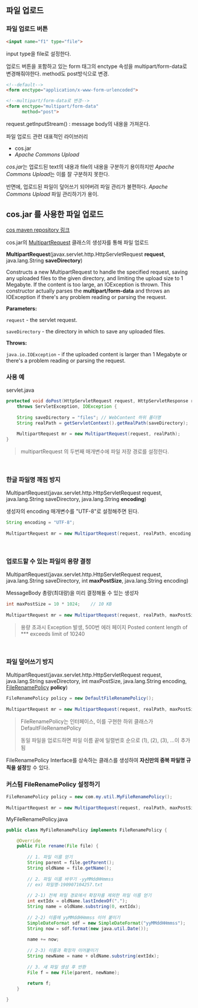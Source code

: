 ## 파일 업로드

### 파일 업로드 버튼
```html
<input name="f1" type="file">
```
input type을 file로 설정한다.

업로드 버튼을 포함하고 있는 form 태그의  enctype 속성을 multipart/form-data로 변경해줘야한다. method도 post방식으로 변경.

```html
<!--default-->
<form enctype="application/x-www-form-urlencoded">

<!--multipart/form-data로 변경-->
<form enctype="multipart/form-data"
	  method="post">
```

request.getInputStream() : message body의 내용을 가져온다.


파일 업로드 관련 대표적인 라이브러리
* cos.jar
* *Apache Commons Upload*


*cos.jar*는 업로드된 text의 내용과 file의 내용을 구분하기 용이하지만 *Apache Commons Upload*는 이를 잘 구분하지 못한다.

반면에, 업로드된 파일이 덮어쓰기 되어버려 파일 관리가 불편하다. *Apache Commons Upload* 파일 관리하기가 용이.


## cos.jar 를 사용한 파일 업로드
[cos maven repository 링크](https://mvnrepository.com/artifact/servlets.com/cos/05Nov2002)

cos.jar의 [MultipartRequest](http://www.servlets.com/cos/javadoc/com/oreilly/servlet/MultipartRequest.html) 클래스의 생성자를 통해 파일 업로드

**MultipartRequest**(javax.servlet.http.HttpServletRequest **request**, java.lang.String **saveDirectory**)

Constructs a new MultipartRequest to handle the specified request, saving any uploaded files to the given directory, and limiting the upload size to 1 Megabyte. If the content is too large, an IOException is thrown. This constructor actually parses the **multipart/form-data** and throws an IOException if there's any problem reading or parsing the request.

**Parameters:**

`request`  - the servlet request.

`saveDirectory`  - the directory in which to save any uploaded files.

**Throws:**

`java.io.IOException`  - if the uploaded content is larger than 1 Megabyte or there's a problem reading or parsing the request.



### 사용 예
servlet.java
```java
protected void doPost(HttpServletRequest request, HttpServletResponse response) 
	throws ServletException, IOException {
	
	String saveDirectory = "files";	// WebContent 하위 폴더명
	String realPath = getServletContext().getRealPath(saveDirectory);	// servlet의 실제 tomcat 구동 경로
	
	MultipartRequest mr = new MultipartRequest(request, realPath);
}
```
>multipartRequest 의 두번째 매개변수에 파일 저장 경로를 설정한다.

<br>

### 한글 파일명 깨짐 방지
MultipartRequest(javax.servlet.http.HttpServletRequest request, java.lang.String saveDirectory, java.lang.String **encoding**)

 생성자의 encoding 매개변수를 "UTF-8"로 설정해주면 된다.

```java
String encoding = "UTF-8";
		
MultipartRequest mr = new MultipartRequest(request, realPath, encoding);
```
<br>

### 업로드할 수 있는 파일의 용량 결정
MultipartRequest(javax.servlet.http.HttpServletRequest request, java.lang.String saveDirectory, int **maxPostSize**, java.lang.String encoding)

MessageBody 총량(최대량)을 미리 결정해둘 수 있는 생성자

```java
int maxPostSize = 10 * 1024;	// 10 KB
		
MultipartRequest mr = new MultipartRequest(request, realPath, maxPostSize, encoding);
```
>용량 초과시 Exception 발생, 500번 에러  페이지
>Posted content length of *** exceeds limit of 10240

<br>

### 파일 덮어쓰기 방지

MultipartRequest(javax.servlet.http.HttpServletRequest request, java.lang.String saveDirectory, int maxPostSize, java.lang.String encoding, [FileRenamePolicy](http://www.servlets.com/cos/javadoc/com/oreilly/servlet/multipart/FileRenamePolicy.html) **policy**)


```java
FileRenamePolicy policy = new DefaultFileRenamePolicy();
		
MultipartRequest mr = new MultipartRequest(request, realPath, maxPostSize, encoding, policy);
```
>FileRenamePolicy는 인터페이스, 이를 구현한 하위 클래스가 DefaultFileRenamePolicy
>
>동일 파일을 업로드하면 파일 이름 끝에 일렬번호 순으로 (1), (2), (3), ...이 추가 됨

FileRenamePolicy Interface를 상속하는 클래스를 생성하여 **자신만의 중복 파일명 규칙을 설정**할 수 있다.

### 커스텀 FileRenamePolicy 설정하기
```java
FileRenamePolicy policy = new com.my.util.MyFileRenamePolicy();
		
MultipartRequest mr = new MultipartRequest(request, realPath, maxPostSize, encoding, policy);
```
MyFileRenamePolicy.java
```java
public class MyFileRenamePolicy implements FileRenamePolicy {

	@Override
	public File rename(File file) {
	
		// 1. 파일 이름 얻기
		String parent = file.getParent();
		String oldName = file.getName();
		
		// 2. 파일 이름 바꾸기 -yyMMddHHmmss
		// ex) 파일명-190907104257.txt
		
		// 2-1) 전체 파일 경로에서 확장자를 제외한 파일 이름 얻기
		int extIdx = oldName.lastIndexOf(".");
		String name = oldName.substring(0, extIdx);
		
		// 2-2) 이름에 yyMMddHHmmss 이어 붙이기
		SimpleDateFormat sdf = new SimpleDateFormat("yyMMddHHmmss");
		String now = sdf.format(new java.util.Date());
		
		name += now;
		
		// 2-3) 이름과 확장자 이어붙이기
		String newName = name + oldName.substring(extIdx);
		
		// 3. 새 파일 생성 후 반환
		File f = new File(parent, newName);
		
		return f;
	}

}
```
<!--stackedit_data:
eyJoaXN0b3J5IjpbLTExMjY3OTY4NTIsMTE3MjI1MTAzNywtMT
E3NDY5ODE1OSwxMDk2MjUwMTcyLDEyNzk2MzI5ODEsMTc2MTY1
MTI0OSwtMTk1NDk1NzkwOCwxODE2OTA2MDMwLC0yMDg4NzQ2Nj
EyXX0=
-->